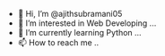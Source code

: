 - 👋 Hi, I’m @ajithsubramani05
- 👀 I’m interested in Web Developing  ...
- 🌱 I’m currently learning Python ...
- 📫 How to reach me ..

<!---
ajithsubramani05/ajithsubramani05 is a ✨ special ✨ repository because its `README.md` (this file) appears on your GitHub profile.
You can click the Preview link to take a look at your changes.
--->

